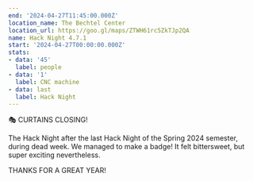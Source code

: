 ```yaml
---
end: '2024-04-27T11:45:00.000Z'
location_name: The Bechtel Center
location_url: https://goo.gl/maps/ZTWH61rc5ZkTJp2QA
name: Hack Night 4.7.1
start: '2024-04-27T00:00:00.000Z'
stats:
- data: '45'
  label: people
- data: '1'
  label: CNC machine
- data: last
  label: Hack Night
---
```


🎭 CURTAINS CLOSING!

The Hack Night after the last Hack Night of the Spring 2024 semester, during dead week. We managed to make a badge! It felt bittersweet, but super exciting nevertheless.

THANKS FOR A GREAT YEAR!